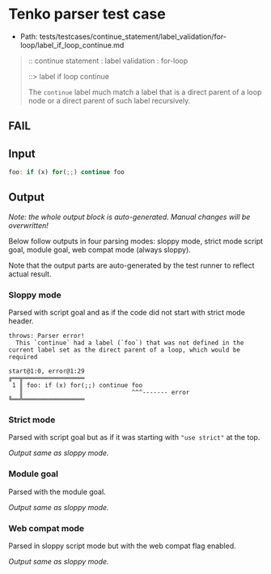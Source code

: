 # Tenko parser test case

- Path: tests/testcases/continue_statement/label_validation/for-loop/label_if_loop_continue.md

> :: continue statement : label validation : for-loop
>
> ::> label if loop continue
>
> The `continue` label much match a label that is a direct parent of a loop node or a direct parent of such label recursively.

## FAIL

## Input

`````js
foo: if (x) for(;;) continue foo
`````

## Output

_Note: the whole output block is auto-generated. Manual changes will be overwritten!_

Below follow outputs in four parsing modes: sloppy mode, strict mode script goal, module goal, web compat mode (always sloppy).

Note that the output parts are auto-generated by the test runner to reflect actual result.

### Sloppy mode

Parsed with script goal and as if the code did not start with strict mode header.

`````
throws: Parser error!
  This `continue` had a label (`foo`) that was not defined in the current label set as the direct parent of a loop, which would be required

start@1:0, error@1:29
╔══╦═════════════════
 1 ║ foo: if (x) for(;;) continue foo
   ║                              ^^^------- error
╚══╩═════════════════

`````

### Strict mode

Parsed with script goal but as if it was starting with `"use strict"` at the top.

_Output same as sloppy mode._

### Module goal

Parsed with the module goal.

_Output same as sloppy mode._

### Web compat mode

Parsed in sloppy script mode but with the web compat flag enabled.

_Output same as sloppy mode._
